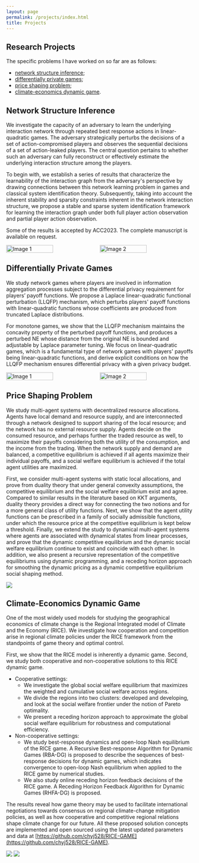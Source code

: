 ```yaml
---
layout: page
permalink: /projects/index.html
title: Projects
---
```


## Research Projects

The specific problems I have worked on so far are as follows:

- [network structure inference](https://chyj528.github.io/mypaper/ACC_2023_Learn_Game_Structure.pdf);
- [differentially private games](https://chyj528.github.io/mypaper/ACC_2023_Private_Game.pdf);
- [price shaping problem](https://chyj528.github.io/mypaper/Automatica_2022.pdf);
- [climate-economics dynamic game](https://chyj528.github.io/mypaper/arXiv_climate.pdf).

## Network Structure Inference

We investigate the capacity of an adversary to learn the underlying interaction
network through repeated best response actions in linear-quadratic games. The
adversary strategically perturbs the decisions of a set of action-compromised
players and observes the sequential decisions of a set of action-leaked players.
The central question pertains to whether such an adversary can fully reconstruct
or effectively estimate the underlying interaction structure among the players.

To begin with, we establish a series of results that characterize the
learnability of the interaction graph from the adversary's perspective by
drawing connections between this network learning problem in games and classical
system identification theory. Subsequently, taking into account the inherent
stability and sparsity constraints inherent in the network interaction
structure, we propose a stable and sparse system identification framework for
learning the interaction graph under both full player action observation and
partial player action observation.

Some of the results is accepted by ACC2023. The complete manuscript is 
available on request.

<div style="display:flex">
    <img src="https://chyj528.github.io/research/inference/noise_performance.png" alt="Image 1" style="width:50%;">
    <img src="https://chyj528.github.io/research/inference/T_performance.png" alt="Image 2" style="width:50%;">
</div>


## Differentially Private Games

We study network games where players are involved in information aggregation
processes subject to the differential privacy requirement for players’ payoff
functions. We propose a Laplace linear-quadratic functional perturbation (LLQFP)
mechanism, which perturbs players' payoff functions with linear-quadratic
functions whose coefficients are produced from truncated Laplace distributions.

For monotone games, we show that the LLQFP mechanism maintains the concavity
property of the perturbed payoff functions, and produces a perturbed NE whose
distance from the original NE is bounded and adjustable by Laplace parameter
tuning. We focus on linear-quadratic games, which is a fundamental type of
network games with players' payoffs being linear-quadratic functions, and derive
explicit conditions on how the LLQFP mechanism ensures differential privacy with
a given privacy budget.

<div style="display:flex">
<img src="https://chyj528.github.io/research/privacy/ne_distribution.png" 
alt="Image 1" style="width:50%;">
<img src="https://chyj528.github.io/research/privacy/payoffs.png" alt="Image 2" style="width:50%;">
</div>

## Price Shaping Problem
We study multi-agent systems with decentralized resource allocations. Agents have local demand and resource supply, and are interconnected through a network designed to support sharing of the local resource; and the network has no external resource supply. Agents decide on the consumed resource, and perhaps further the traded resource as well, to maximize their payoffs considering both the utility of the consumption, and the income from the trading. When the network supply and demand are balanced, a competitive equilibrium is achieved if all agents maximize their individual payoffs, and a social welfare equilibrium is achieved if the total agent utilities are maximized. 

First, we consider multi-agent systems with static local allocations, and prove from duality theory that under general convexity assumptions, the competitive equilibrium and the social welfare equilibrium exist and agree. Compared to similar results in the literature based on KKT arguments, duality theory provides a direct way for connecting the two notions and for a more general class of utility functions. Next, we show that the agent utility functions can be prescribed in a family of socially admissible functions, under which the resource price at the competitive equilibrium is kept below a threshold. Finally, we extend the study to dynamical multi-agent systems where agents are associated with dynamical states from linear processes, and prove that the dynamic competitive equilibrium and the dynamic social welfare equilibrium continue to exist and coincide with each other. In addition, we also present a recursive representation of the competitive equilibriums using dynamic programming, and a receding horizon approach for smoothing  the dynamic pricing as a dynamic competitive equilibrium social shaping method. 

<img src="https://chyj528.github.io/research/shaping/rhp_ehp.png">

## Climate-Economics Dynamic Game

One of the most widely used models for studying the geographical economics 
of climate change is the Regional Integrated model of Climate and the 
Economy (RICE). We investigate how cooperation and competition arise in regional climate policies under the RICE framework from the standpoints of game theory and optimal control. 

First, we show that the RICE model is inherently a dynamic game. Second, we
study both cooperative and non-cooperative solutions to this RICE dynamic game.

- Cooperative settings:
  - We investigate the global social welfare equilibrium that maximizes the
    weighted and cumulative social welfare across regions.
  - We divide the regions into two clusters: developed and developing, and look
    at the social welfare frontier under the notion of Pareto optimality.
  - We present a receding horizon approach to approximate the global social
    welfare equilibrium for robustness and computational efficiency.
- Non-cooperative settings:
  - We study best-response dynamics and open-loop Nash equilibrium of the RICE
    game. A Recursive Best-response Algorithm for Dynamic Games (RBA-DG) is
    proposed to describe the sequences of best-response decisions for dynamic
    games, which indicates convergence to open-loop Nash equilibrium when
    applied to the RICE game by numerical studies.
  - We also study online receding horizon feedback decisions of the RICE game. A
    Receding Horizon Feedback Algorithm for Dynamic Games (RHFA-DG) is proposed.

The results reveal how game theory may be used to facilitate international
negotiations towards consensus on regional climate-change mitigation policies,
as well as how cooperative and competitive regional relations shape climate
change for our future. All these proposed solution concepts are implemented and open sourced using the
latest updated parameters and data at [https://github.com/chyj528/RICE-GAME](https://github.com/chyj528/RICE-GAME).

<img src="https://chyj528.github.io/research/climate/DICE_workflow.png">
<img src="https://chyj528.github.io/research/climate/RICE_workflow.png">
